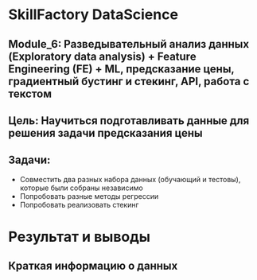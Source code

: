 # SkillFactory DataScience
 
## Module_6: Разведывательный анализ данных (Exploratory data analysis) + Feature Engineering (FE) + ML, предсказание цены, градиентный бустинг и стекинг, API, работа с текстом 

## Цель: Научиться подготавливать данные для решения задачи предсказания цены

## Задачи: 
* Совместить два разных набора данных (обучающий и тестовы), которые были собраны независимо
* Попробовать разные методы регрессии
* Попробовать реализовать стекинг

# Результат и выводы

## Краткая информацию о данных
